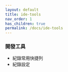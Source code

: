 ```yaml
---
layout: default
title: ide-tools
nav_order: 1
has_children: true
permalink: /docs/ide-tools
---
```


### 開發工具
- 紀錄常用快捷列
- 紀錄設定

